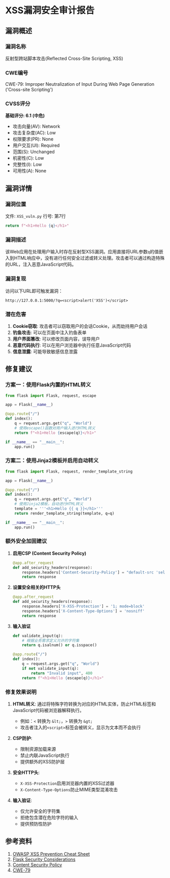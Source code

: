 # XSS漏洞安全审计报告

## 漏洞概述

### 漏洞名称
反射型跨站脚本攻击(Reflected Cross-Site Scripting, XSS)

### CWE编号
CWE-79: Improper Neutralization of Input During Web Page Generation ('Cross-site Scripting')

### CVSS评分
**基础评分: 6.1 (中危)**
- 攻击向量(AV): Network
- 攻击复杂度(AC): Low
- 权限要求(PR): None
- 用户交互(UI): Required
- 范围(S): Unchanged
- 机密性(C): Low
- 完整性(I): Low
- 可用性(A): None

## 漏洞详情

### 漏洞位置
文件: `XSS_vuln.py`
行号: 第7行
```python
return f"<h1>Hello {q}</h1>"
```

### 漏洞描述
该Web应用在处理用户输入时存在反射型XSS漏洞。应用直接将URL参数`q`的值嵌入到HTML响应中，没有进行任何安全过滤或转义处理。攻击者可以通过构造特殊的URL，注入恶意JavaScript代码。

### 漏洞复现
访问以下URL即可触发漏洞：
```
http://127.0.0.1:5000/?q=<script>alert('XSS')</script>
```

### 潜在危害
1. **Cookie窃取**: 攻击者可以窃取用户的会话Cookie，从而劫持用户会话
2. **钓鱼攻击**: 可以在页面中注入钓鱼表单
3. **用户界面篡改**: 可以修改页面内容，误导用户
4. **恶意代码执行**: 可以在用户浏览器中执行任意JavaScript代码
5. **信息泄露**: 可能导致敏感信息泄露

## 修复建议

### 方案一：使用Flask内置的HTML转义
```python
from flask import Flask, request, escape

app = Flask(__name__)

@app.route("/")
def index():
    q = request.args.get("q", "World")
    # 使用escape()函数对用户输入进行HTML转义
    return f"<h1>Hello {escape(q)}</h1>"

if __name__ == "__main__":
    app.run()
```

### 方案二：使用Jinja2模板并启用自动转义
```python
from flask import Flask, request, render_template_string

app = Flask(__name__)

@app.route("/")
def index():
    q = request.args.get("q", "World")
    # 使用Jinja2模板，自动进行HTML转义
    template = '''<h1>Hello {{ q }}</h1>'''
    return render_template_string(template, q=q)

if __name__ == "__main__":
    app.run()
```

### 额外安全加固建议
1. **启用CSP (Content Security Policy)**
   ```python
   @app.after_request
   def add_security_headers(response):
       response.headers['Content-Security-Policy'] = "default-src 'self'"
       return response
   ```

2. **设置安全相关的HTTP头**
   ```python
   @app.after_request
   def add_security_headers(response):
       response.headers['X-XSS-Protection'] = '1; mode=block'
       response.headers['X-Content-Type-Options'] = 'nosniff'
       return response
   ```

3. **输入验证**
   ```python
   def validate_input(q):
       # 根据业务需求定义允许的字符集
       return q.isalnum() or q.isspace()

   @app.route("/")
   def index():
       q = request.args.get("q", "World")
       if not validate_input(q):
           return "Invalid input", 400
       return f"<h1>Hello {escape(q)}</h1>"
   ```

### 修复效果说明
1. **HTML转义**: 通过将特殊字符转换为对应的HTML实体，防止HTML标签和JavaScript代码被浏览器解释执行。
   - 例如：`<` 转换为 `&lt;`，`>` 转换为 `&gt;`
   - 攻击者注入的`<script>`标签会被转义，显示为文本而不会执行

2. **CSP防护**: 
   - 限制资源加载来源
   - 禁止内联JavaScript执行
   - 提供额外的XSS防护层

3. **安全HTTP头**: 
   - `X-XSS-Protection`启用浏览器内置的XSS过滤器
   - `X-Content-Type-Options`防止MIME类型混淆攻击

4. **输入验证**: 
   - 仅允许安全的字符集
   - 拒绝包含潜在危险字符的输入
   - 提供预防性防护

## 参考资料
1. [OWASP XSS Prevention Cheat Sheet](https://cheatsheetseries.owasp.org/cheatsheets/Cross_Site_Scripting_Prevention_Cheat_Sheet.html)
2. [Flask Security Considerations](https://flask.palletsprojects.com/en/2.0.x/security/)
3. [Content Security Policy](https://developer.mozilla.org/en-US/docs/Web/HTTP/CSP)
4. [CWE-79](https://cwe.mitre.org/data/definitions/79.html)

